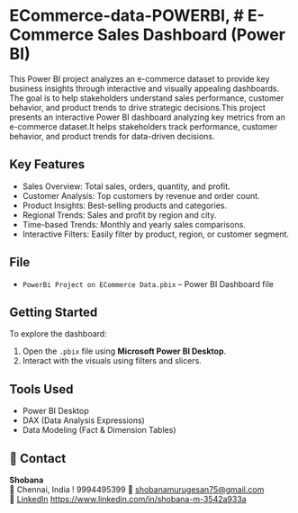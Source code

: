 # ECommerce-data-POWERBI, #  E-Commerce Sales Dashboard (Power BI)
This Power BI project analyzes an e-commerce dataset to provide key business insights through interactive and visually appealing dashboards. The goal is to help stakeholders understand sales performance, customer behavior, and product trends to drive strategic decisions.This project presents an interactive Power BI dashboard analyzing key metrics from an e-commerce dataset.It helps stakeholders track performance, customer behavior, and product trends for data-driven decisions.

## Key Features

- Sales Overview: Total sales, orders, quantity, and profit.
- Customer Analysis: Top customers by revenue and order count.
- Product Insights: Best-selling products and categories.
- Regional Trends: Sales and profit by region and city.
- Time-based Trends: Monthly and yearly sales comparisons.
- Interactive Filters: Easily filter by product, region, or customer segment.

##  File

- `PowerBi Project on ECommerce Data.pbix` – Power BI Dashboard file

##  Getting Started

To explore the dashboard:

1. Open the `.pbix` file using **Microsoft Power BI Desktop**.
2. Interact with the visuals using filters and slicers.

##  Tools Used

- Power BI Desktop
- DAX (Data Analysis Expressions)
- Data Modeling (Fact & Dimension Tables)

## 📧 Contact

**Shobana**  
📍 Chennai, India 
! 9994495399 
📧 shobanamurugesan75@gmail.com  
🔗 [LinkedIn](https://www.linkedin.com/in/shobana-m-3542a933a) https://www.linkedin.com/in/shobana-m-3542a933a

